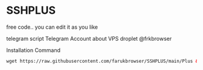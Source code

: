 # SSHPLUS


free code.. you can edit it as you like

telegram script
Telegram Account about VPS droplet
@frkbrowser 

Installation Command
  ```html
wget https://raw.githubusercontent.com/farukbrowser/SSHPLUS/main/Plus && chmod 777 Plus && ./Plus
```

